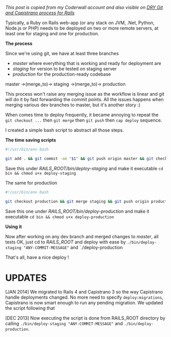 *This post is copied from my Coderwall account and also visible on [DRY Git and Capistrano process for Rails](https://coderwall.com/p/dipaqg)*

Typically, a Ruby on Rails web-app (or any stack on JVM, .Net, Python, Node.js or PHP) needs to be deployed on two or more remote servers, at least one for staging and one for production.

**The process**

Since we're using git, we have at least three branches

+ *master* where everything that is working and ready for deployment are
+ *staging* for version to be tested on staging server
+ *production* for the production-ready codebase

master ->(merge_to)-> staging ->(merge_to)-> production

This process won't raise any merging issue as the workflow is linear and git will do it by fast forwarding the commit points. All the issues happens when merging various dev branches to master, but it's another story :)

When comes time to deploy frequently, it became annoying to repeat the `git checkout ...` then `git merge` then `git push` then `cap deploy` sequence.

I created a simple bash script to abstract all those steps.

**The time saving scripts**

```bash
#!/usr/bin/env bash

git add . && git commit -am "$1" && git push origin master && git checkout staging && git merge master && git push origin staging && git checkout master && cap staging deploy

```
Save this under *RAILS_ROOT/bin/deploy-staging* and make it executable `cd bin && chmod u+x deploy-staging`

The same for production

```bash
#!/usr/bin/env bash

git checkout production && git merge staging && git push origin production && git checkout master && cap production deploy
```

Save this one under *RAILS_ROOT/bin/deploy-production* and make it executable `cd bin && chmod u+x deploy-production`

**Using it**

Now after working on any dev branch and merged changes to *master*, all tests OK, just cd to *RAILS_ROOT* and deploy with ease by `./bin/deploy-staging "ANY-COMMIT-MESSAGE"` and `./deploy-production

That's all, have a nice deploy !

# UPDATES

[JAN 2014] We migrated to Rails 4 and Capistrano 3 so the way Capistrano handle deployments changed. No more need to specify `deploy:migrations`, Capistrano is now smart enough to run any pending migration. We updated the script following that

[DEC 2013] Now executing the script is done from RAILS_ROOT directory by calling `./bin/deploy-staging "ANY-COMMIT-MESSAGE"` and `./bin/deploy-production`.